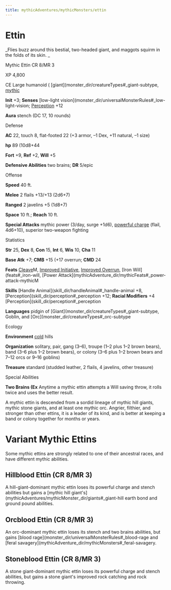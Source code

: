 ```yaml
---
title: mythicAdventures/mythicMonsters/ettin
---
```

# Ettin

_Flies buzz around this bestial, two-headed giant, and maggots squirm in the folds of its skin. _

Mythic Ettin CR 8/MR 3

XP 4,800

CE Large humanoid ( [giant](monster_dir/creatureTypes#_giant-subtype, [mythic](mythicAdventure_dir/mythicMonsters#_mythic-subtype)

**Init** +3; **Senses** [low-light vision](monster_dir/universalMonsterRules#_low-light-vision; [Perception](skill_dir/perception#_perception) +12

**Aura** stench (DC 17, 10 rounds)

Defense

**AC** 22, touch 8, flat-footed 22 (+3 armor, –1 Dex, +11 natural, –1 size)

**hp** 89 (10d8+44

**Fort** +9, **Ref** +2, **Will** +5

**Defensive Abilities** two brains; **DR** 5/epic

Offense

**Speed** 40 ft.

**Melee** 2 flails +13/+13 (2d6+7)

**Ranged** 2 javelins +5 (1d8+7)

**Space** 10 ft.; **Reach** 10 ft.

**Special Attacks** mythic power (3/day, surge +1d6), [powerful charge](monster_dir/universalMonsterRules#_powerful-charge) (flail, 4d6+10), superior two-weapon fighting

Statistics

**Str** 25, **Dex** 8, **Con** 15, **Int** 6, **Wis** 10, **Cha** 11

**Base Atk** +7; **CMB** +15 (+17 overrun; **CMD** 24

**Feats** [Cleave](mythicAdventure_dir/mythicFeats#_cleave-mythic)M, [Improved Initiative](feats#_improved-initiative), [Improved Overrun](feats#_improved-overrun), [Iron Will](feats#_iron-will, [Power Attack](mythicAdventure_dir/mythicFeats#_power-attack-mythicM

**Skills** [Handle Animal](skill_dir/handleAnimal#_handle-animal +8, [Perception](skill_dir/perception#_perception +12; **Racial Modifiers** +4 [Perception](skill_dir/perception#_perception

**Languages** pidgin of [Giant](monster_dir/creatureTypes#_giant-subtype, Goblin, and [Orc](monster_dir/creatureTypes#_orc-subtype

Ecology

**Environment** [cold](monster_dir/creatureTypes#_cold-subtype) hills

**Organization** solitary, pair, gang (3–6), troupe (1–2 plus 1–2 brown bears), band (3–6 plus 1–2 brown bears), or colony (3–6 plus 1–2 brown bears and 7–12 orcs or 9–16 goblins)

**Treasure** standard (studded leather, 2 flails, 4 javelins, other treasure)

Special Abilities

**Two Brains (Ex** Anytime a mythic ettin attempts a Will saving throw, it rolls twice and uses the better result.

A mythic ettin is descended from a sordid lineage of mythic hill giants, mythic stone giants, and at least one mythic orc. Angrier, filthier, and stronger than other ettins, it is a leader of its kind, and is better at keeping a band or colony together for months or years.

# Variant Mythic Ettins

Some mythic ettins are strongly related to one of their ancestral races, and have different mythic abilities.

## Hillblood Ettin (CR 8/MR 3)

A hill-giant-dominant mythic ettin loses its powerful charge and stench abilities but gains a [mythic hill giant's](mythicAdventures/mythicMonster_dir/giants#_giant-hill earth bond and ground pound abilities.

## Orcblood Ettin (CR 8/MR 3)

An orc-dominant mythic ettin loses its stench and two brains abilities, but gains [blood rage](monster_dir/universalMonsterRules#_blood-rage and [feral savagery](mythicAdventure_dir/mythicMonsters#_feral-savagery.

## Stoneblood Ettin (CR 8/MR 3)

A stone giant-dominant mythic ettin loses its powerful charge and stench abilities, but gains a stone giant's improved rock catching and rock throwing.

